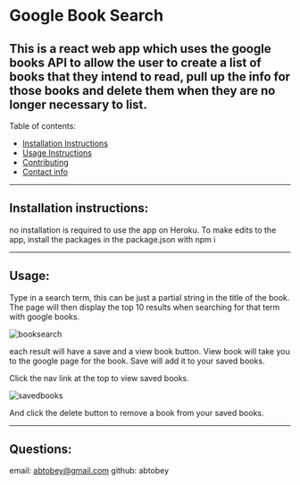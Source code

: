 # Google Book Search

## This is a react web app which uses the google books API to allow the user to create a list of books that they intend to read, pull up the info for those books and delete them when they are no longer necessary to list. 

Table of contents:
  * [Installation Instructions](#installation-instructions)
  * [Usage Instructions](#usage)
  * [Contributing](#contributing)
  * [Contact info](#questions)
---

## Installation instructions: 

no installation is required to use the app on Heroku. To make edits to the app, install the packages in the package.json with npm i

---

## Usage: 

Type in a search term, this can be just a partial string in the title of the book. The page will then display the top 10 results when searching for that term with google books. 

![booksearch](https://user-images.githubusercontent.com/65990371/94328454-55de1e80-ff78-11ea-9b22-44286569ae3e.PNG)

each result will have a save and a view book button. View book will take you to the google page for the book. Save will add it to your saved books.

Click the nav link at the top to view saved books. 

![savedbooks](https://user-images.githubusercontent.com/65990371/94328480-9473d900-ff78-11ea-8044-61c8bd4edfa9.PNG)

And click the delete button to remove a book from your saved books. 

---


## Questions: 
email: abtobey@gmail.com
github: abtobey
